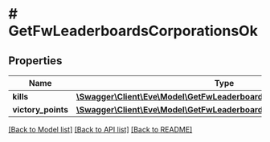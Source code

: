 # # GetFwLeaderboardsCorporationsOk

## Properties

Name | Type | Description | Notes
------------ | ------------- | ------------- | -------------
**kills** | [**\Swagger\Client\Eve\Model\GetFwLeaderboardsCorporationsKills**](GetFwLeaderboardsCorporationsKills.md) |  |
**victory_points** | [**\Swagger\Client\Eve\Model\GetFwLeaderboardsCorporationsVictoryPoints**](GetFwLeaderboardsCorporationsVictoryPoints.md) |  |

[[Back to Model list]](../../README.md#models) [[Back to API list]](../../README.md#endpoints) [[Back to README]](../../README.md)
